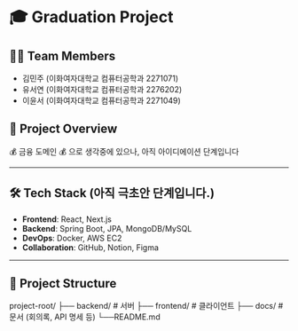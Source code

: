 # 🎓 Graduation Project

## 👩‍💻 Team Members

- 김민주 (이화여자대학교 컴퓨터공학과 2271071)
- 유서연 (이화여자대학교 컴퓨터공학과 2276202)
- 이윤서 (이화여자대학교 컴퓨터공학과 2271049)

## 📌 Project Overview

💰 금융 도메인 💰 으로 생각중에 있으나, 아직 아이디에이션 단계입니다

---

## 🛠️ Tech Stack (아직 극초안 단계입니다.)

- **Frontend**: React, Next.js
- **Backend**: Spring Boot, JPA, MongoDB/MySQL
- **DevOps**: Docker, AWS EC2
- **Collaboration**: GitHub, Notion, Figma

---

## 📂 Project Structure

project-root/
├── backend/ # 서버
├── frontend/ # 클라이언트
├── docs/ # 문서 (회의록, API 명세 등)
└──README.md
